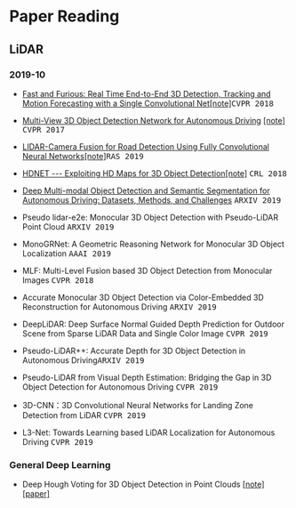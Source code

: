 # Paper Reading
## LiDAR
### 2019-10
- [Fast and Furious: Real Time End-to-End 3D Detection, Tracking and Motion Forecasting with a Single Convolutional Net](http://openaccess.thecvf.com/content_cvpr_2018/papers/Luo_Fast_and_Furious_CVPR_2018_paper.pdf)[[note]](notes/papers/fast_and_furious.md	)<kbd>CVPR 2018</kbd>

- [Multi-View 3D Object Detection Network for Autonomous Driving](http://openaccess.thecvf.com/content_cvpr_2017/papers/Chen_Multi-View_3D_Object_CVPR_2017_paper.pdf) [[note]](notes/papers/MV3D.md	) <kbd>CVPR 2017</kbd>

- [LIDAR-Camera Fusion for Road Detection Using Fully Convolutional Neural Networks](https://arxiv.org/pdf/1809.07941.pdf)[[note]](notes/papers/lidar_camera_fusion_road_detection.md)<kbd>RAS 2019</kbd>

- [HDNET --- Exploiting HD Maps for 3D Object Detection](http://proceedings.mlr.press/v87/yang18b/yang18b.pdf)[[note]](notes/papers/hd_map_detection.md) <kbd>CRL 2018</kbd>

- [Deep Multi-modal Object Detection and Semantic Segmentation for Autonomous Driving: Datasets, Methods, and Challenges](https://arxiv.org/pdf/1902.07830.pdf) <kbd>ARXIV 2019</kbd>

- Pseudo lidar-e2e: Monocular 3D Object Detection with Pseudo-LiDAR Point Cloud <kbd>ARXIV 2019</kbd>

- MonoGRNet: A Geometric Reasoning Network for Monocular 3D Object Localization <kbd>AAAI 2019</kbd>

- MLF: Multi-Level Fusion based 3D Object Detection from Monocular Images <kbd>CVPR 2018</kbd>

- Accurate Monocular 3D Object Detection via Color-Embedded 3D Reconstruction for Autonomous Driving <kbd>ARXIV 2019</kbd>

- DeepLiDAR: Deep Surface Normal Guided Depth Prediction for Outdoor Scene from Sparse LiDAR Data and Single Color Image <kbd>CVPR 2019</kbd>

- Pseudo-LiDAR++: Accurate Depth for 3D Object Detection in Autonomous Driving<kbd>ARXIV 2019</kbd>

- Pseudo-LiDAR from Visual Depth Estimation: Bridging the Gap in 3D Object Detection for Autonomous Driving <kbd>CVPR 2019</kbd>

- 3D-CNN：3D Convolutional Neural Networks for Landing Zone Detection from LiDAR <kbd>CVPR 2019</kbd>

- L3-Net: Towards Learning based LiDAR Localization for Autonomous Driving <kbd>CVPR 2019</kbd>



### General Deep Learning
- Deep Hough Voting for 3D Object Detection in Point Clouds [[note]](notes/papers/hough_voting_3D_detection_point_clouds.md	)[[paper]](https://arxiv.org/pdf/1904.09664.pdf)
 

